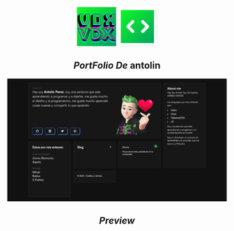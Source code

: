 

<div align="center">
<img src="logo.png" height="90px" width="auto" /> 
<img src="public/favicon.svg" height="90px" width="auto" /> 
<h2>
    <em>PortFolio De </em> antolin
</h2>
</div>

<img src="public/preview.png"></img>
<div align="center">
<h2>
    <em>Preview</em>
</h2>
</div>